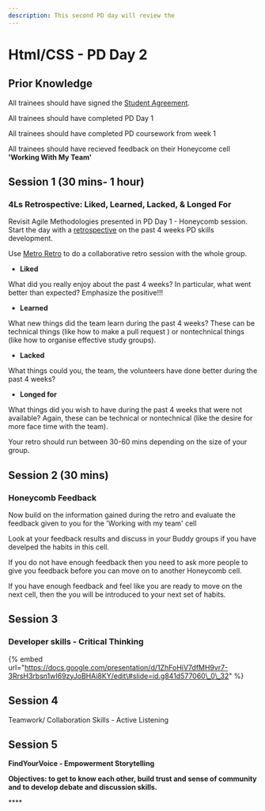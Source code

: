 ```yaml
---
description: This second PD day will review the
---
```


# Html/CSS - PD Day 2

## Prior Knowledge 

All trainees should have signed the [Student Agreement](https://docs.codeyourfuture.io/organisation/agreements-and-rules/student-agreement). 

All trainees should have completed PD Day 1

All trainees should have completed PD coursework from week 1

All trainees should have recieved feedback on their Honeycome cell **'Working With My Team'** 

## Session 1 \(30 mins- 1 hour\)

### 4Ls Retrospective: Liked, Learned, Lacked, & Longed For

Revisit Agile Methodologies presented in PD Day 1 - Honeycomb session.   
Start the day with a [retrospective](https://www.retrium.com/retrospective-techniques/4ls) on the past 4 weeks PD skills development. 

Use [Metro Retro](https://metroretro.io/) to do a collaborative retro session with the whole group. 

* **Liked**

What did you really enjoy about the past 4 weeks? In particular, what went better than expected? Emphasize the positive!!!

* **Learned**

What new things did the team learn during the past 4 weeks? These can be technical things \(like how to make a pull request \) or nontechnical things \(like how to organise effective study groups\).

* **Lacked**

What things could you, the team, the volunteers  have done better during the past 4 weeks?

* **Longed for**

What things did you wish to have during the past 4 weeks that were not available? Again, these can be technical  or nontechnical \(like the desire for more face time with the team\).

Your retro should run between 30-60 mins depending on the size of your group. 

## Session 2 \(30 mins\)

### Honeycomb Feedback

Now build on the information gained during the retro and evaluate the feedback given to you for the 'Working with my team' cell

Look at your feedback results and discuss in your Buddy groups if you have develped the habits in this cell. 

If you do not have enough feedback then you need to ask more people to give you feedback before you can move on to another Honeycomb cell. 

If you have enough feedback and feel like you are ready to move on the next cell, then the you will be introduced to your next set of habits. 

## Session 3

### Developer skills - Critical Thinking

{% embed url="https://docs.google.com/presentation/d/1ZhFoHiV7dfMH9vr7-3RrsH3rbsn1wI69zyJoBHAi8KY/edit\#slide=id.g841d577060\_0\_32" %}





## Session 4

Teamwork/ Collaboration Skills - Active Listening





## Session 5 

**FindYourVoice - Empowerment Storytelling**

**Objectives: to get to know each other, build trust and sense of community and to develop debate and discussion skills.**   
  


\*\*\*\*



